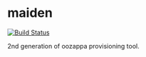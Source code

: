 # maiden

[![Build Status](https://travis-ci.org/oozappa/maiden.svg?branch=master)](https://travis-ci.org/oozappa/maiden)

2nd generation of oozappa provisioning tool.
